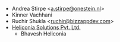 - Andrea Stirpe \<<a.stirpe@onestein.nl>\>
- Kinner Vachhani
- Ruchir Shukla \<<ruchir@bizzappdev.com>\>
- [Heliconia Solutions Pvt. Ltd.](https://www.heliconia.io)
  - Bhavesh Heliconia

